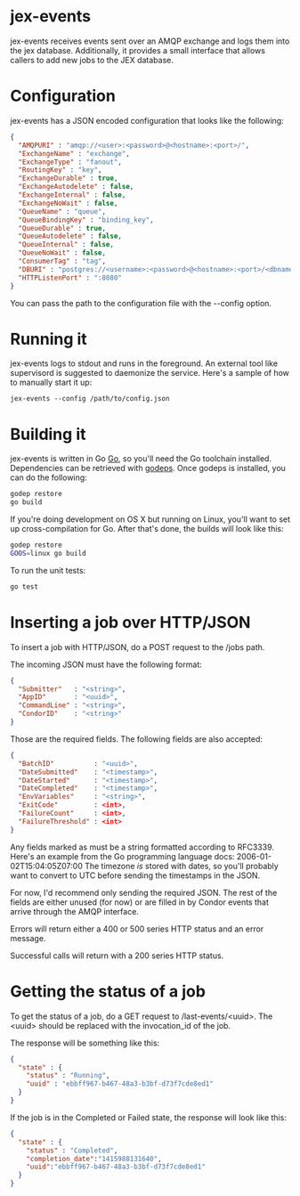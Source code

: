 jex-events
==========

jex-events receives events sent over an AMQP exchange and logs them into the jex
database. Additionally, it provides a small interface that allows callers to
add new jobs to the JEX database.


# Configuration

jex-events has a JSON encoded configuration that looks like the following:

```json
{
  "AMQPURI" : "amqp://<user>:<password>@<hostname>:<port>/",
  "ExchangeName" : "exchange",
  "ExchangeType" : "fanout",
  "RoutingKey" : "key",
  "ExchangeDurable" : true,
  "ExchangeAutodelete" : false,
  "ExchangeInternal" : false,
  "ExchangeNoWait" : false,
  "QueueName" : "queue",
  "QueueBindingKey" : "binding_key",
  "QueueDurable" : true,
  "QueueAutodelete" : false,
  "QueueInternal" : false,
  "QueueNoWait" : false,
  "ConsumerTag" : "tag",
  "DBURI" : "postgres://<username>:<password>@<hostname>:<port>/<dbname>?sslmode=disable",
  "HTTPListenPort" : ":8080"
}
```

You can pass the path to the configuration file with the --config option.

# Running it

jex-events logs to stdout and runs in the foreground. An external tool like
supervisord is suggested to daemonize the service. Here's a sample of how to
manually start it up:

```
jex-events --config /path/to/config.json
```

# Building it

jex-events is written in Go [Go](http://golang.org), so you'll need the Go
toolchain installed. Dependencies can be retrieved with [godeps](https://github.com/tools/godep).
Once godeps is installed, you can do the following:

```bash
godep restore
go build
```

If you're doing development on OS X but running on Linux, you'll want to set up
cross-compilation for Go. After that's done, the builds will look like this:

```bash
godep restore
GOOS=linux go build
```

To run the unit tests:

```bash
go test
```

# Inserting a job over HTTP/JSON

To insert a job with HTTP/JSON, do a POST request to the /jobs path.

The incoming JSON must have the following format:
```json
{
  "Submitter"   : "<string>",
  "AppID"       : "<uuid>",
  "CommandLine" : "<string>",
  "CondorID"    : "<string>"
}
```
Those are the required fields. The following fields are also accepted:
```json
{
  "BatchID"          : "<uuid>",
  "DateSubmitted"    : "<timestamp>",
  "DateStarted"      : "<timestamp>",
  "DateCompleted"    : "<timestamp>",
  "EnvVariables"     : "<string>",
  "ExitCode"         : <int>,
  "FailureCount"     : <int>,
  "FailureThreshold" : <int>
}
```

Any fields marked as <timestamp> must be a string formatted according to
RFC3339. Here's an example from the Go programming language docs:
  2006-01-02T15:04:05Z07:00
The timezone *is* stored with dates, so you'll probably want to convert to
UTC before sending the timestamps in the JSON.

For now, I'd recommend only sending the required JSON. The rest of the fields are
either unused (for now) or are filled in by Condor events that arrive through
the AMQP interface.

Errors will return either a 400 or 500 series HTTP status and an error message.

Successful calls will return with a 200 series HTTP status.

# Getting the status of a job

To get the status of a job, do a GET request to /last-events/\<uuid\>. The \<uuid\>
should be replaced with the invocation_id of the job.

The response will be something like this:

```json
{
  "state" : {
    "status" : "Running",
    "uuid" : "ebbff967-b467-48a3-b3bf-d73f7cde8ed1"
  }
}
```

If the job is in the Completed or Failed state, the response will look like this:

```json
{
  "state" : {
    "status" : "Completed",
    "completion_date":"1415988131640",
    "uuid":"ebbff967-b467-48a3-b3bf-d73f7cde8ed1"
  }
}
```
